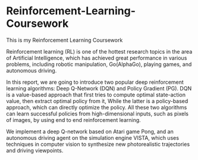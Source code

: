 # Reinforcement-Learning-Coursework
This is my Reinforcement Learning Coursework

Reinforcement learning (RL) is one of the hottest research topics in the area of Artificial Intelligence, which has achieved great performance in various problems, including robotic
manipulation, Go(AlphaGo), playing games, and autonomous driving.

In this report, we are going to introduce two popular deep reinforcement learning algorithms: Deep Q-Network (DQN) and Policy Gradient (PG). DQN is a value-based approach that first tries to compute optimal state-action value, then extract optimal policy from it, While the latter is a policy-based approach, which can directly optimize the policy. All these two algorithms can learn successful policies from high-dimensional inputs, such as pixels of images, by using end to end reinforcement learning.

We implement a deep Q-network based on Atari game Pong, and an autonomous driving agent on the simulation engine VISTA, which uses techniques in computer vision to synthesize new photorealistic trajectories and driving viewpoints.
